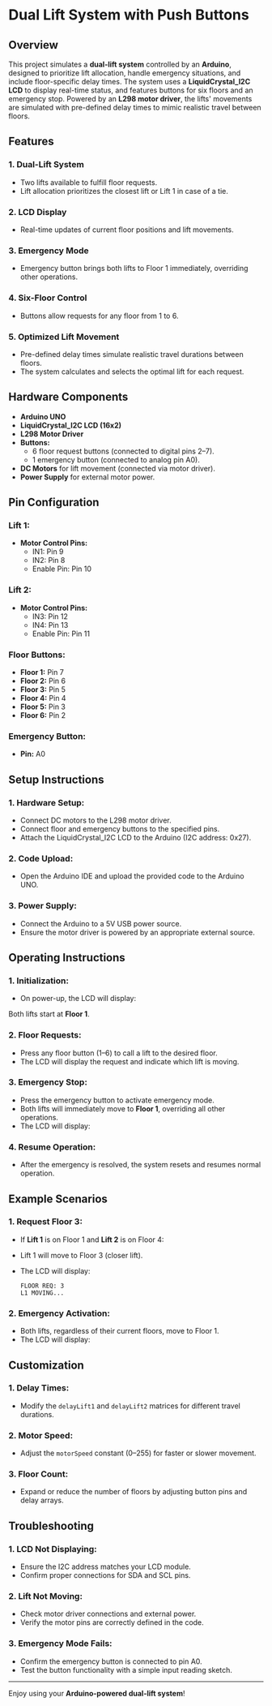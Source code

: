 # Dual Lift System with Push Buttons

## Overview

This project simulates a **dual-lift system** controlled by an **Arduino**, designed to prioritize lift allocation, handle emergency situations, and include floor-specific delay times. The system uses a **LiquidCrystal_I2C LCD** to display real-time status, and features buttons for six floors and an emergency stop. Powered by an **L298 motor driver**, the lifts' movements are simulated with pre-defined delay times to mimic realistic travel between floors.

## Features

### 1. **Dual-Lift System**
- Two lifts available to fulfill floor requests.
- Lift allocation prioritizes the closest lift or Lift 1 in case of a tie.

### 2. **LCD Display**
- Real-time updates of current floor positions and lift movements.

### 3. **Emergency Mode**
- Emergency button brings both lifts to Floor 1 immediately, overriding other operations.

### 4. **Six-Floor Control**
- Buttons allow requests for any floor from 1 to 6.

### 5. **Optimized Lift Movement**
- Pre-defined delay times simulate realistic travel durations between floors.
- The system calculates and selects the optimal lift for each request.

## Hardware Components

- **Arduino UNO**
- **LiquidCrystal_I2C LCD (16x2)**
- **L298 Motor Driver**
- **Buttons:**
  - 6 floor request buttons (connected to digital pins 2–7).
  - 1 emergency button (connected to analog pin A0).
- **DC Motors** for lift movement (connected via motor driver).
- **Power Supply** for external motor power.

## Pin Configuration

### Lift 1:
- **Motor Control Pins:**
  - IN1: Pin 9
  - IN2: Pin 8
  - Enable Pin: Pin 10

### Lift 2:
- **Motor Control Pins:**
  - IN3: Pin 12
  - IN4: Pin 13
  - Enable Pin: Pin 11

### Floor Buttons:
- **Floor 1:** Pin 7
- **Floor 2:** Pin 6
- **Floor 3:** Pin 5
- **Floor 4:** Pin 4
- **Floor 5:** Pin 3
- **Floor 6:** Pin 2

### Emergency Button:
- **Pin:** A0

## Setup Instructions

### 1. Hardware Setup:
- Connect DC motors to the L298 motor driver.
- Connect floor and emergency buttons to the specified pins.
- Attach the LiquidCrystal_I2C LCD to the Arduino (I2C address: 0x27).

### 2. Code Upload:
- Open the Arduino IDE and upload the provided code to the Arduino UNO.

### 3. Power Supply:
- Connect the Arduino to a 5V USB power source.
- Ensure the motor driver is powered by an appropriate external source.

## Operating Instructions

### 1. Initialization:
- On power-up, the LCD will display:
  
Both lifts start at **Floor 1**.

### 2. Floor Requests:
- Press any floor button (1–6) to call a lift to the desired floor.
- The LCD will display the request and indicate which lift is moving.

### 3. Emergency Stop:
- Press the emergency button to activate emergency mode.
- Both lifts will immediately move to **Floor 1**, overriding all other operations.
- The LCD will display:


### 4. Resume Operation:
- After the emergency is resolved, the system resets and resumes normal operation.

## Example Scenarios

### 1. Request Floor 3:
- If **Lift 1** is on Floor 1 and **Lift 2** is on Floor 4:
- Lift 1 will move to Floor 3 (closer lift).
- The LCD will display:
  
  ```
  FLOOR REQ: 3
  L1 MOVING...
  ```

### 2. Emergency Activation:
- Both lifts, regardless of their current floors, move to Floor 1.
- The LCD will display:


## Customization

### 1. Delay Times:
- Modify the `delayLift1` and `delayLift2` matrices for different travel durations.

### 2. Motor Speed:
- Adjust the `motorSpeed` constant (0–255) for faster or slower movement.

### 3. Floor Count:
- Expand or reduce the number of floors by adjusting button pins and delay arrays.

## Troubleshooting

### 1. LCD Not Displaying:
- Ensure the I2C address matches your LCD module.
- Confirm proper connections for SDA and SCL pins.

### 2. Lift Not Moving:
- Check motor driver connections and external power.
- Verify the motor pins are correctly defined in the code.

### 3. Emergency Mode Fails:
- Confirm the emergency button is connected to pin A0.
- Test the button functionality with a simple input reading sketch.

---

Enjoy using your **Arduino-powered dual-lift system**!

